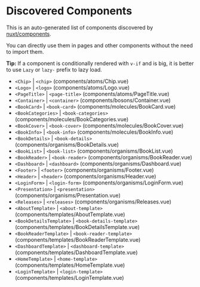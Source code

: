 # Discovered Components

This is an auto-generated list of components discovered by [nuxt/components](https://github.com/nuxt/components).

You can directly use them in pages and other components without the need to import them.

**Tip:** If a component is conditionally rendered with `v-if` and is big, it is better to use `Lazy` or `lazy-` prefix to lazy load.

- `<Chip>` | `<chip>` (components/atoms/Chip.vue)
- `<Logo>` | `<logo>` (components/atoms/Logo.vue)
- `<PageTitle>` | `<page-title>` (components/atoms/PageTitle.vue)
- `<Container>` | `<container>` (components/bosons/Container.vue)
- `<BookCard>` | `<book-card>` (components/molecules/BookCard.vue)
- `<BookCategories>` | `<book-categories>` (components/molecules/BookCategories.vue)
- `<BookCover>` | `<book-cover>` (components/molecules/BookCover.vue)
- `<BookInfo>` | `<book-info>` (components/molecules/BookInfo.vue)
- `<BookDetails>` | `<book-details>` (components/organisms/BookDetails.vue)
- `<BookList>` | `<book-list>` (components/organisms/BookList.vue)
- `<BookReader>` | `<book-reader>` (components/organisms/BookReader.vue)
- `<Dashboard>` | `<dashboard>` (components/organisms/Dashboard.vue)
- `<Footer>` | `<footer>` (components/organisms/Footer.vue)
- `<Header>` | `<header>` (components/organisms/Header.vue)
- `<LoginForm>` | `<login-form>` (components/organisms/LoginForm.vue)
- `<Presentation>` | `<presentation>` (components/organisms/Presentation.vue)
- `<Releases>` | `<releases>` (components/organisms/Releases.vue)
- `<AboutTemplate>` | `<about-template>` (components/templates/AboutTemplate.vue)
- `<BookDetailsTemplate>` | `<book-details-template>` (components/templates/BookDetailsTemplate.vue)
- `<BookReaderTemplate>` | `<book-reader-template>` (components/templates/BookReaderTemplate.vue)
- `<DashboardTemplate>` | `<dashboard-template>` (components/templates/DashboardTemplate.vue)
- `<HomeTemplate>` | `<home-template>` (components/templates/HomeTemplate.vue)
- `<LoginTemplate>` | `<login-template>` (components/templates/LoginTemplate.vue)
